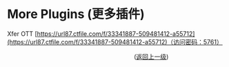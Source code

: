# More Plugins (更多插件)  
Xfer OTT [https://url87.ctfile.com/f/33341887-509481412-a55712](https://url87.ctfile.com/f/33341887-509481412-a55712)（访问密码：5761）
  
&emsp;&emsp;&emsp;&emsp;&emsp;&emsp;&emsp;&emsp;&emsp;&emsp;&emsp;&emsp;&emsp;&emsp;&emsp;&emsp;&emsp;&emsp;&emsp;&emsp;&emsp;([返回上一级](../../README.md))